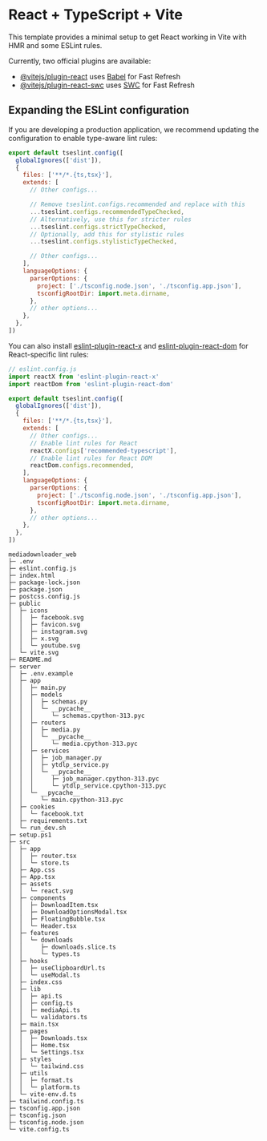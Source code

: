 # React + TypeScript + Vite

This template provides a minimal setup to get React working in Vite with HMR and some ESLint rules.

Currently, two official plugins are available:

- [@vitejs/plugin-react](https://github.com/vitejs/vite-plugin-react/blob/main/packages/plugin-react) uses [Babel](https://babeljs.io/) for Fast Refresh
- [@vitejs/plugin-react-swc](https://github.com/vitejs/vite-plugin-react/blob/main/packages/plugin-react-swc) uses [SWC](https://swc.rs/) for Fast Refresh

## Expanding the ESLint configuration

If you are developing a production application, we recommend updating the configuration to enable type-aware lint rules:

```js
export default tseslint.config([
  globalIgnores(['dist']),
  {
    files: ['**/*.{ts,tsx}'],
    extends: [
      // Other configs...

      // Remove tseslint.configs.recommended and replace with this
      ...tseslint.configs.recommendedTypeChecked,
      // Alternatively, use this for stricter rules
      ...tseslint.configs.strictTypeChecked,
      // Optionally, add this for stylistic rules
      ...tseslint.configs.stylisticTypeChecked,

      // Other configs...
    ],
    languageOptions: {
      parserOptions: {
        project: ['./tsconfig.node.json', './tsconfig.app.json'],
        tsconfigRootDir: import.meta.dirname,
      },
      // other options...
    },
  },
])
```

You can also install [eslint-plugin-react-x](https://github.com/Rel1cx/eslint-react/tree/main/packages/plugins/eslint-plugin-react-x) and [eslint-plugin-react-dom](https://github.com/Rel1cx/eslint-react/tree/main/packages/plugins/eslint-plugin-react-dom) for React-specific lint rules:

```js
// eslint.config.js
import reactX from 'eslint-plugin-react-x'
import reactDom from 'eslint-plugin-react-dom'

export default tseslint.config([
  globalIgnores(['dist']),
  {
    files: ['**/*.{ts,tsx}'],
    extends: [
      // Other configs...
      // Enable lint rules for React
      reactX.configs['recommended-typescript'],
      // Enable lint rules for React DOM
      reactDom.configs.recommended,
    ],
    languageOptions: {
      parserOptions: {
        project: ['./tsconfig.node.json', './tsconfig.app.json'],
        tsconfigRootDir: import.meta.dirname,
      },
      // other options...
    },
  },
])
```


```
mediadownloader_web
├─ .env
├─ eslint.config.js
├─ index.html
├─ package-lock.json
├─ package.json
├─ postcss.config.js
├─ public
│  ├─ icons
│  │  ├─ facebook.svg
│  │  ├─ favicon.svg
│  │  ├─ instagram.svg
│  │  ├─ x.svg
│  │  └─ youtube.svg
│  └─ vite.svg
├─ README.md
├─ server
│  ├─ .env.example
│  ├─ app
│  │  ├─ main.py
│  │  ├─ models
│  │  │  ├─ schemas.py
│  │  │  └─ __pycache__
│  │  │     └─ schemas.cpython-313.pyc
│  │  ├─ routers
│  │  │  ├─ media.py
│  │  │  └─ __pycache__
│  │  │     └─ media.cpython-313.pyc
│  │  ├─ services
│  │  │  ├─ job_manager.py
│  │  │  ├─ ytdlp_service.py
│  │  │  └─ __pycache__
│  │  │     ├─ job_manager.cpython-313.pyc
│  │  │     └─ ytdlp_service.cpython-313.pyc
│  │  └─ __pycache__
│  │     └─ main.cpython-313.pyc
│  ├─ cookies
│  │  └─ facebook.txt
│  ├─ requirements.txt
│  └─ run_dev.sh
├─ setup.ps1
├─ src
│  ├─ app
│  │  ├─ router.tsx
│  │  └─ store.ts
│  ├─ App.css
│  ├─ App.tsx
│  ├─ assets
│  │  └─ react.svg
│  ├─ components
│  │  ├─ DownloadItem.tsx
│  │  ├─ DownloadOptionsModal.tsx
│  │  ├─ FloatingBubble.tsx
│  │  └─ Header.tsx
│  ├─ features
│  │  └─ downloads
│  │     ├─ downloads.slice.ts
│  │     └─ types.ts
│  ├─ hooks
│  │  ├─ useClipboardUrl.ts
│  │  └─ useModal.ts
│  ├─ index.css
│  ├─ lib
│  │  ├─ api.ts
│  │  ├─ config.ts
│  │  ├─ mediaApi.ts
│  │  └─ validators.ts
│  ├─ main.tsx
│  ├─ pages
│  │  ├─ Downloads.tsx
│  │  ├─ Home.tsx
│  │  └─ Settings.tsx
│  ├─ styles
│  │  └─ tailwind.css
│  ├─ utils
│  │  ├─ format.ts
│  │  └─ platform.ts
│  └─ vite-env.d.ts
├─ tailwind.config.ts
├─ tsconfig.app.json
├─ tsconfig.json
├─ tsconfig.node.json
└─ vite.config.ts

```